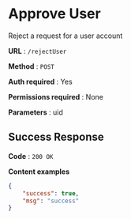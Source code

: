 # Approve User

Reject a request for a user account

**URL** : `/rejectUser`

**Method** : `POST`

**Auth required** : Yes

**Permissions required** : None

**Parameters** : uid

## Success Response

**Code** : `200 OK`

**Content examples**


```json
{
    "success": true,
    "msg": "success"
}
```
